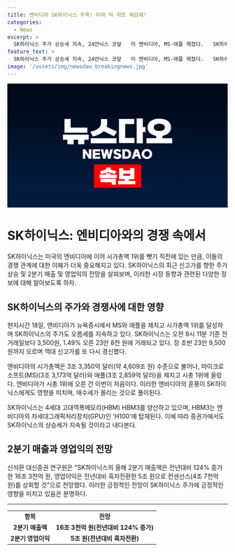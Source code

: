 ```yaml
---
title: 엔비디아 SK하이닉스 주목! 미래 빅 히트 예감돼!
categories:
  - News
excerpt: >
  SK하이닉스 주가 상승세 지속, 24만닉스 코앞   미 엔비디아, MS·애플 제쳤다.   SK하이닉스, 2분기 매출 16조·영업익 5조 전망   엔비디아의 시가총액 1위 달성으로 SK하이닉스 주가도 오름세   HBM3 양산 및 엔비디아 H100에 탑재 기대 증권가, SK하이닉스 성적 긍정적 전망   - 출처: 현지시간 18일, CNBC 
feature_text: >
  SK하이닉스 주가 상승세 지속, 24만닉스 코앞   미 엔비디아, MS·애플 제쳤다.   SK하이닉스, 2분기 매출 16조·영업익 5조 전망   엔비디아의 시가총액 1위 달성으로 SK하이닉스 주가도 오름세   HBM3 양산 및 엔비디아 H100에 탑재 기대 증권가, SK하이닉스 성적 긍정적 전망   - 출처: 현지시간 18일, CNBC 
image: '/assets/img/newsdao_breakingnews.jpg'
---
```


<p><img src="/assets/img/newsdao_breakingnews.jpg" alt="implanttips 속보" /></p>

<h1>SK하이닉스: 엔비디아와의 경쟁 속에서</h1>

<p data-ke-size="size16">SK하이닉스는 미국의 엔비디아에 이어 시가총액 1위를 뺏기 직전에 있는 만큼, 이들의 경쟁 관계에 대한 이해가 더욱 중요해지고 있다. SK하이닉스의 최근 신고가를 향한 주가 상승 및 2분기 매출 및 영업익의 전망을 살펴보며, 이러한 시장 동향과 관련된 다양한 정보에 대해 알아보도록 하자.</p>

<h2 data-ke-size="size26">SK하이닉스의 주가와 경쟁사에 대한 영향</h2>

<p data-ke-size="size16">현지시간 18일, 엔비디아가 뉴욕증시에서 MS와 애플을 제치고 시가총액 1위를 달성하며 SK하이닉스의 주가도 오름세를 지속하고 있다. SK하이닉스는 오전 9시 11분 기준 전 거래일보다 3,500원, 1.49% 오른 23만 8천 원에 거래되고 있다. 장 초반 23만 9,500원까지 오르며 역대 신고가를 또 다시 경신했다.</p>

<p data-ke-size="size16">엔비디아의 시가총액은 3조 3,350억 달러(약 4,609조 원) 수준으로 불어나, 마이크로소프트(MS)(3조 3,173억 달러)와 애플(3조 2,859억 달러)을 제치고 시총 1위에 올랐다. 엔비디아가 시총 1위에 오른 건 이번이 처음이다. 이러한 엔비디아의 훈풍이 SK하이닉스에게도 영향을 미치며, 매수세가 쏠리는 것으로 풀이된다.</p>

<p data-ke-size="size16">SK하이닉스는 4세대 고대역폭메모리(HBM) HBM3를 양산하고 있으며, HBM3는 엔비디아의 차세대그래픽처리장치(GPU)인 'H100'에 탑재된다. 이에 따라 증권가에서도 SK하이닉스의 상승세가 지속될 것이라고 내다본다.</p>

<h2 data-ke-size="size26">2분기 매출과 영업익의 전망</h2>

<p data-ke-size="size16">신석환 대신증권 연구원은 "SK하이닉스의 올해 2분기 매출액은 전년대비 124% 증가한 16조 3천억 원, 영업이익은 전년대비 흑자전환한 5조 원으로 컨센선스(4조 7천억 원)를 상회할 것"으로 전망했다. 이러한 긍정적인 전망이 SK하이닉스 주가에 긍정적인 영향을 미치고 있음은 분명하다.</p>

<hr>

<table>
    <tr>
        <td style="text-align: center; height: 17px;"><b>항목</b></td>
        <td style="text-align: center; height: 17px;"><b>전망</b></td>
    </tr>
    <tr>
        <td style="text-align: center; height: 17px;"><b>2분기 매출액</b></td>
        <td style="text-align: center; height: 17px;"><b>16조 3천억 원(전년대비 124% 증가)</b></td>
    </tr>
    <tr>
        <td style="text-align: center; height: 17px;"><b>2분기 영업이익</b></td>
        <td style="text-align: center; height: 17px;"><b>5조 원(전년대비 흑자전환)</b></td>
    </tr>
</table>

<p data-ke-size="size16">&nbsp;</p>

